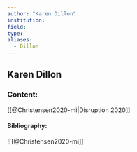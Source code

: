 ```yaml
---
author: "Karen Dillon"
institution:
field:
type:
aliases:
  - Dillon
---
```


## Karen Dillon

### Content:
[[@Christensen2020-mi|Disruption 2020]]

#### Bibliography:

![[@Christensen2020-mi]]